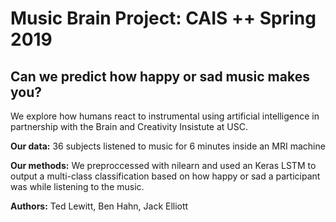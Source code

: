 <h1>Music Brain Project: CAIS ++ Spring 2019</h1>
<h2> Can we predict how happy or sad music makes you? </h2>
<p>  
We explore how humans react to instrumental using artificial intelligence in partnership with the Brain and Creativity Insistute at USC.

**Our data:** 36 subjects listened to music for 6 minutes inside an MRI machine

**Our methods:** We preproccessed with nilearn and used an Keras LSTM to output a multi-class classification based on how happy or sad a participant was while listening to the music.



**Authors:** Ted Lewitt, Ben Hahn, Jack Elliott

</p>
